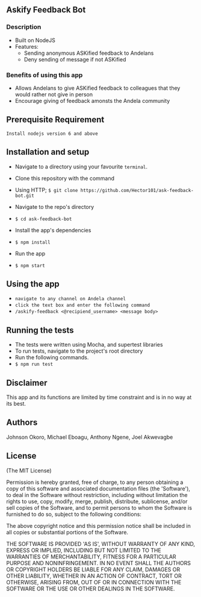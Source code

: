 ## Askify Feedback Bot

### Description
+ Built on NodeJS
+ Features:
   +  Sending anonymous ASKified feedback to Andelans
   +  Deny sending of message if not ASKified

### Benefits of using this app
+ Allows Andelans to give ASKified feedback to colleagues that they would rather not give in person
+ Encourage giving of feedback amonsts the Andela community

## Prerequisite Requirement
```
Install nodejs version 6 and above
```

## Installation and setup
+  Navigate to a directory using your favourite `terminal`.
+  Clone this repository with the command
  +  Using HTTP;
    `$ git clone https://github.com/Hector101/ask-feedback-bot.git`

+  Navigate to the repo's directory
  +  `$ cd ask-feedback-bot`
+  Install the app's dependencies
  +  `$ npm install`
+  Run the app
  +  `$ npm start`

## Using the app
  +  `navigate to any channel on Andela channel`
  +  `click the text box and enter the following command`
  +  `/askify-feedback <@recipiend_username> <message body>`

## Running the tests
+  The tests were written using Mocha, and supertest libraries
+  To run tests, navigate to the project's root directory
+  Run the following commands.
  +  `$ npm run test`
  

## Disclaimer
This app and its functions are limited by time constraint and is in no way at its best.

## Authors
Johnson Okoro, Michael Eboagu, Anthony Ngene, Joel Akwevagbe

## License

(The MIT License)

Permission is hereby granted, free of charge, to any person obtaining
a copy of this software and associated documentation files (the
'Software'), to deal in the Software without restriction, including
without limitation the rights to use, copy, modify, merge, publish,
distribute, sublicense, and/or sell copies of the Software, and to
permit persons to whom the Software is furnished to do so, subject to
the following conditions:

The above copyright notice and this permission notice shall be
included in all copies or substantial portions of the Software.

THE SOFTWARE IS PROVIDED 'AS IS', WITHOUT WARRANTY OF ANY KIND,
EXPRESS OR IMPLIED, INCLUDING BUT NOT LIMITED TO THE WARRANTIES OF
MERCHANTABILITY, FITNESS FOR A PARTICULAR PURPOSE AND NONINFRINGEMENT.
IN NO EVENT SHALL THE AUTHORS OR COPYRIGHT HOLDERS BE LIABLE FOR ANY
CLAIM, DAMAGES OR OTHER LIABILITY, WHETHER IN AN ACTION OF CONTRACT,
TORT OR OTHERWISE, ARISING FROM, OUT OF OR IN CONNECTION WITH THE
SOFTWARE OR THE USE OR OTHER DEALINGS IN THE SOFTWARE.
